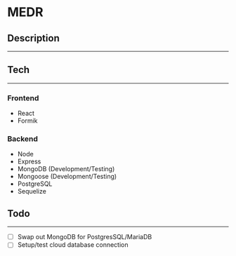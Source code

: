 # MEDR

## Description

---

## Tech

---

### Frontend

- React
- Formik

### Backend

- Node
- Express
- MongoDB (Development/Testing)
- Mongoose (Development/Testing)
- PostgreSQL
- Sequelize

## Todo

---

- [ ] Swap out MongoDB for PostgresSQL/MariaDB
- [ ] Setup/test cloud database connection
